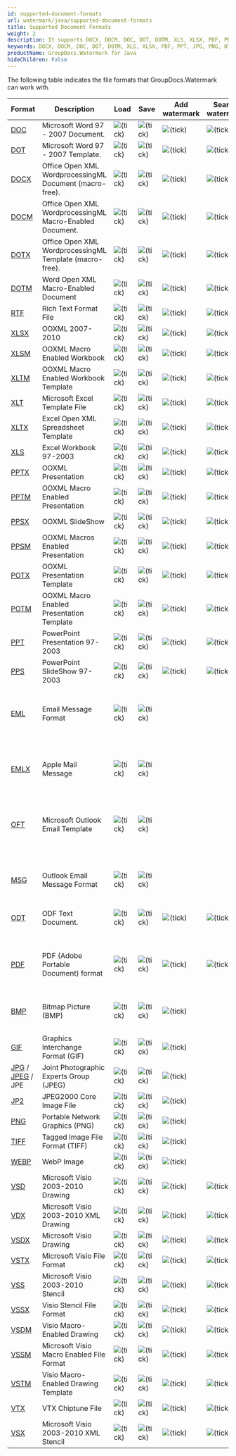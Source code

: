 ```yaml
---
id: supported-document-formats
url: watermark/java/supported-document-formats
title: Supported Document Formats
weight: 2
description: It supports DOCX, DOCM, DOC, DOT, DOTM, XLS, XLSX, PDF, PPT, JPG, PNG, HTML, EML and many more.
keywords: DOCX, DOCM, DOC, DOT, DOTM, XLS, XLSX, PDF, PPT, JPG, PNG, HTML, EML 
productName: GroupDocs.Watermark for Java
hideChildren: False
---
```

The following table indicates the file formats that GroupDocs.Watermark can work with.

| Format | Description | Load | Save | Add watermark | Search watermark | Remove watermark | Remarks |
| --- | --- | --- | --- | --- | --- | --- | --- |
| [DOC](https://docs.fileformat.com/word-processing/doc) | Microsoft Word 97 - 2007 Document. | ![(tick)](/watermark/java/images/check.png) | ![(tick)](/watermark/java/images/check.png) | ![(tick)](/watermark/java/images/check.png) | ![(tick)](/watermark/java/images/check.png) | ![(tick)](/watermark/java/images/check.png) |   |
| [DOT](https://docs.fileformat.com/word-processing/dot/) | Microsoft Word 97 - 2007 Template. | ![(tick)](/watermark/java/images/check.png) | ![(tick)](/watermark/java/images/check.png) | ![(tick)](/watermark/java/images/check.png) | ![(tick)](/watermark/java/images/check.png) | ![(tick)](/watermark/java/images/check.png) |   |
| [DOCX](https://docs.fileformat.com/word-processing/docx/) | Office Open XML WordprocessingML Document (macro-free). | ![(tick)](/watermark/java/images/check.png) | ![(tick)](/watermark/java/images/check.png) | ![(tick)](/watermark/java/images/check.png) | ![(tick)](/watermark/java/images/check.png) | ![(tick)](/watermark/java/images/check.png) |   |
| [DOCM](https://docs.fileformat.com/word-processing/docm/) | Office Open XML WordprocessingML Macro-Enabled Document. | ![(tick)](/watermark/java/images/check.png) | ![(tick)](/watermark/java/images/check.png) | ![(tick)](/watermark/java/images/check.png) | ![(tick)](/watermark/java/images/check.png) | ![(tick)](/watermark/java/images/check.png) |   |
| [DOTX](https://docs.fileformat.com/word-processing/dotx/) | Office Open XML WordprocessingML Template (macro-free). | ![(tick)](/watermark/java/images/check.png) | ![(tick)](/watermark/java/images/check.png) | ![(tick)](/watermark/java/images/check.png) | ![(tick)](/watermark/java/images/check.png) | ![(tick)](/watermark/java/images/check.png) |   |
| [DOTM](https://docs.fileformat.com/word-processing/dotm/) | Word Open XML Macro-Enabled Document  | ![(tick)](/watermark/java/images/check.png) | ![(tick)](/watermark/java/images/check.png) | ![(tick)](/watermark/java/images/check.png) | ![(tick)](/watermark/java/images/check.png) | ![(tick)](/watermark/java/images/check.png) |   |
| [RTF](https://docs.fileformat.com/word-processing/rtf/) | Rich Text Format File | ![(tick)](/watermark/java/images/check.png) | ![(tick)](/watermark/java/images/check.png) | ![(tick)](/watermark/java/images/check.png) | ![(tick)](/watermark/java/images/check.png) | ![(tick)](/watermark/java/images/check.png) |   |
| [XLSX](https://docs.fileformat.com/spreadsheet/xlsx/) | OOXML 2007-2010 | ![(tick)](/watermark/java/images/check.png) | ![(tick)](/watermark/java/images/check.png) | ![(tick)](/watermark/java/images/check.png) | ![(tick)](/watermark/java/images/check.png) | ![(tick)](/watermark/java/images/check.png) |   |
| [XLSM](https://docs.fileformat.com/spreadsheet/xlsm/) | OOXML Macro Enabled Workbook | ![(tick)](/watermark/java/images/check.png) | ![(tick)](/watermark/java/images/check.png) | ![(tick)](/watermark/java/images/check.png) | ![(tick)](/watermark/java/images/check.png) | ![(tick)](/watermark/java/images/check.png) |   |
| [XLTM](https://docs.fileformat.com/spreadsheet/xltm/) | OOXML Macro Enabled Workbook Template | ![(tick)](/watermark/java/images/check.png) | ![(tick)](/watermark/java/images/check.png) | ![(tick)](/watermark/java/images/check.png) | ![(tick)](/watermark/java/images/check.png) | ![(tick)](/watermark/java/images/check.png) |   |
| [XLT](https://docs.fileformat.com/spreadsheet/xlt/) | Microsoft Excel Template File | ![(tick)](/watermark/java/images/check.png) | ![(tick)](/watermark/java/images/check.png) | ![(tick)](/watermark/java/images/check.png) | ![(tick)](/watermark/java/images/check.png) | ![(tick)](/watermark/java/images/check.png) |   |
| [XLTX](https://docs.fileformat.com/spreadsheet/xltx/) | Excel Open XML Spreadsheet Template | ![(tick)](/watermark/java/images/check.png) | ![(tick)](/watermark/java/images/check.png) | ![(tick)](/watermark/java/images/check.png) | ![(tick)](/watermark/java/images/check.png) | ![(tick)](/watermark/java/images/check.png) |   |
| [XLS](https://docs.fileformat.com/spreadsheet/xls/) | Excel Workbook 97-2003 | ![(tick)](/watermark/java/images/check.png) | ![(tick)](/watermark/java/images/check.png) | ![(tick)](/watermark/java/images/check.png) | ![(tick)](/watermark/java/images/check.png) | ![(tick)](/watermark/java/images/check.png) |   |
| [PPTX](https://docs.fileformat.com/presentation/pptx/) | OOXML Presentation | ![(tick)](/watermark/java/images/check.png) | ![(tick)](/watermark/java/images/check.png) | ![(tick)](/watermark/java/images/check.png) | ![(tick)](/watermark/java/images/check.png) | ![(tick)](/watermark/java/images/check.png) |   |
| [PPTM](https://docs.fileformat.com/presentation/pptm/) | OOXML Macro Enabled Presentation | ![(tick)](/watermark/java/images/check.png) | ![(tick)](/watermark/java/images/check.png) | ![(tick)](/watermark/java/images/check.png) | ![(tick)](/watermark/java/images/check.png) | ![(tick)](/watermark/java/images/check.png) |   |
| [PPSX](https://docs.fileformat.com/presentation/ppsx/) | OOXML SlideShow | ![(tick)](/watermark/java/images/check.png) | ![(tick)](/watermark/java/images/check.png) | ![(tick)](/watermark/java/images/check.png) | ![(tick)](/watermark/java/images/check.png) | ![(tick)](/watermark/java/images/check.png) |   |
| [PPSM](https://docs.fileformat.com/presentation/ppsm/) | OOXML Macros Enabled Presentation | ![(tick)](/watermark/java/images/check.png) | ![(tick)](/watermark/java/images/check.png) | ![(tick)](/watermark/java/images/check.png) | ![(tick)](/watermark/java/images/check.png) | ![(tick)](/watermark/java/images/check.png) |   |
| [POTX](https://docs.fileformat.com/presentation/potx/) | OOXML Presentation Template | ![(tick)](/watermark/java/images/check.png) | ![(tick)](/watermark/java/images/check.png) | ![(tick)](/watermark/java/images/check.png) | ![(tick)](/watermark/java/images/check.png) | ![(tick)](/watermark/java/images/check.png) |   |
| [POTM](https://docs.fileformat.com/presentation/potm/) | OOXML Macro Enabled Presentation Template | ![(tick)](/watermark/java/images/check.png) | ![(tick)](/watermark/java/images/check.png) | ![(tick)](/watermark/java/images/check.png) | ![(tick)](/watermark/java/images/check.png) | ![(tick)](/watermark/java/images/check.png) |   |
| [PPT](https://docs.fileformat.com/presentation/ppt/) | PowerPoint Presentation 97-2003 | ![(tick)](/watermark/java/images/check.png) | ![(tick)](/watermark/java/images/check.png) | ![(tick)](/watermark/java/images/check.png) | ![(tick)](/watermark/java/images/check.png) | ![(tick)](/watermark/java/images/check.png) |   |
| [PPS](https://docs.fileformat.com/presentation/pps/) | PowerPoint SlideShow 97-2003 | ![(tick)](/watermark/java/images/check.png) | ![(tick)](/watermark/java/images/check.png) | ![(tick)](/watermark/java/images/check.png) | ![(tick)](/watermark/java/images/check.png) | ![(tick)](/watermark/java/images/check.png) |   |
| [EML](https://docs.fileformat.com/email/eml/) | Email Message Format | ![(tick)](/watermark/java/images/check.png) | ![(tick)](/watermark/java/images/check.png) |   |   |   | Watermark management is available for attached documents and images. |
| [EMLX](https://docs.fileformat.com/email/emlx/) | Apple Mail Message | ![(tick)](/watermark/java/images/check.png) | ![(tick)](/watermark/java/images/check.png) |   |   |   | Watermark management is available for attached documents and images. |
| [OFT](https://docs.fileformat.com/email/oft/) | Microsoft Outlook Email Template | ![(tick)](/watermark/java/images/check.png) | ![(tick)](/watermark/java/images/check.png) |   |   |   | Watermark management is available for attached documents and images. |
| [MSG](https://docs.fileformat.com/email/msg/) | Outlook Email Message Format | ![(tick)](/watermark/java/images/check.png) | ![(tick)](/watermark/java/images/check.png) |   |   |   | Watermark management is available for attached documents and images. |
| [ODT](https://docs.fileformat.com/word-processing/odt/) | ODF Text Document. | ![(tick)](/watermark/java/images/check.png) | ![(tick)](/watermark/java/images/check.png) | ![(tick)](/watermark/java/images/check.png) | ![(tick)](/watermark/java/images/check.png) | ![(tick)](/watermark/java/images/check.png) |   |
| [PDF](https://docs.fileformat.com/pdf/) | PDF (Adobe Portable Document) format | ![(tick)](/watermark/java/images/check.png) | ![(tick)](/watermark/java/images/check.png) | ![(tick)](/watermark/java/images/check.png) | ![(tick)](/watermark/java/images/check.png) | ![(tick)](/watermark/java/images/check.png) | Watermark searching and removing is not available for rasterized pages. |
| [BMP](https://docs.fileformat.com/image/bmp/) | Bitmap Picture (BMP) | ![(tick)](/watermark/java/images/check.png) | ![(tick)](/watermark/java/images/check.png) | ![(tick)](/watermark/java/images/check.png) | 
 |   |   |
| [GIF](https://docs.fileformat.com/image/gif/) | Graphics Interchange Format (GIF) | ![(tick)](/watermark/java/images/check.png) | ![(tick)](/watermark/java/images/check.png) | ![(tick)](/watermark/java/images/check.png) |   |   |   |
| [JPG](https://docs.fileformat.com/image/jpeg) / [JPEG](https://docs.fileformat.com/image/jpeg) / JPE   | Joint Photographic Experts Group (JPEG) | ![(tick)](/watermark/java/images/check.png) | ![(tick)](/watermark/java/images/check.png) | ![(tick)](/watermark/java/images/check.png) |   |   |   |
| [JP2](https://docs.fileformat.com/image/jp2/) | JPEG2000 Core Image File | ![(tick)](/watermark/java/images/check.png) | ![(tick)](/watermark/java/images/check.png) | ![(tick)](/watermark/java/images/check.png) |   |   |   |
| [PNG](https://docs.fileformat.com/image/png/) | Portable Network Graphics (PNG) | ![(tick)](/watermark/java/images/check.png) | ![(tick)](/watermark/java/images/check.png) | ![(tick)](/watermark/java/images/check.png) |   |   |   |
| [TIFF](https://docs.fileformat.com/image/tiff/) | Tagged Image File Format (TIFF) | ![(tick)](/watermark/java/images/check.png) | ![(tick)](/watermark/java/images/check.png) | ![(tick)](/watermark/java/images/check.png) |   |   |   |
| [WEBP](https://docs.fileformat.com/image/webp/) | WebP Image | ![(tick)](/watermark/java/images/check.png) | ![(tick)](/watermark/java/images/check.png) | ![(tick)](/watermark/java/images/check.png) |   |   |   |
| [VSD](https://docs.fileformat.com/image/vsd/) | Microsoft Visio 2003-2010 Drawing | ![(tick)](/watermark/java/images/check.png) | ![(tick)](/watermark/java/images/check.png) | ![(tick)](/watermark/java/images/check.png) | ![(tick)](/watermark/java/images/check.png) | ![(tick)](/watermark/java/images/check.png) |   |
| [VDX](https://docs.fileformat.com/image/vdx/) | Microsoft Visio 2003-2010 XML Drawing | ![(tick)](/watermark/java/images/check.png) | ![(tick)](/watermark/java/images/check.png) | ![(tick)](/watermark/java/images/check.png) | ![(tick)](/watermark/java/images/check.png) | ![(tick)](/watermark/java/images/check.png) |   |
| [VSDX](https://docs.fileformat.com/image/vsdx/) | Microsoft Visio Drawing | ![(tick)](/watermark/java/images/check.png) | ![(tick)](/watermark/java/images/check.png) | ![(tick)](/watermark/java/images/check.png) | ![(tick)](/watermark/java/images/check.png) | ![(tick)](/watermark/java/images/check.png) |   |
| [VSTX](https://docs.fileformat.com/image/vstx/) | Microsoft Visio File Format | ![(tick)](/watermark/java/images/check.png) | ![(tick)](/watermark/java/images/check.png) | ![(tick)](/watermark/java/images/check.png) | ![(tick)](/watermark/java/images/check.png) | ![(tick)](/watermark/java/images/check.png) |   |
| [VSS](https://docs.fileformat.com/image/vss/) | Microsoft Visio 2003-2010 Stencil | ![(tick)](/watermark/java/images/check.png) | ![(tick)](/watermark/java/images/check.png) | ![(tick)](/watermark/java/images/check.png) | ![(tick)](/watermark/java/images/check.png) | ![(tick)](/watermark/java/images/check.png) |   |
| [VSSX](https://docs.fileformat.com/image/vssx/) | Visio Stencil File Format | ![(tick)](/watermark/java/images/check.png) | ![(tick)](/watermark/java/images/check.png) | ![(tick)](/watermark/java/images/check.png) | ![(tick)](/watermark/java/images/check.png) | ![(tick)](/watermark/java/images/check.png) |   |
| [VSDM](https://docs.fileformat.com/image/vsdm/) | Visio Macro-Enabled Drawing | ![(tick)](/watermark/java/images/check.png) | ![(tick)](/watermark/java/images/check.png) | ![(tick)](/watermark/java/images/check.png) | ![(tick)](/watermark/java/images/check.png) | ![(tick)](/watermark/java/images/check.png) |   |
| [VSSM](https://docs.fileformat.com/image/vssm/) | Microsoft Visio Macro Enabled File Format | ![(tick)](/watermark/java/images/check.png) | ![(tick)](/watermark/java/images/check.png) | ![(tick)](/watermark/java/images/check.png) | ![(tick)](/watermark/java/images/check.png) | ![(tick)](/watermark/java/images/check.png) |   |
| [VSTM](https://docs.fileformat.com/image/vstm/) | Visio Macro-Enabled Drawing Template | ![(tick)](/watermark/java/images/check.png) | ![(tick)](/watermark/java/images/check.png) | ![(tick)](/watermark/java/images/check.png) | ![(tick)](/watermark/java/images/check.png) | ![(tick)](/watermark/java/images/check.png) |   |
| [VTX](https://docs.fileformat.com/image/vtx/) | VTX Chiptune File | ![(tick)](/watermark/java/images/check.png) | ![(tick)](/watermark/java/images/check.png) | ![(tick)](/watermark/java/images/check.png) | ![(tick)](/watermark/java/images/check.png) | ![(tick)](/watermark/java/images/check.png) |   |
| [VSX](https://docs.fileformat.com/image/vsx/) | Microsoft Visio 2003-2010 XML Stencil | ![(tick)](/watermark/java/images/check.png) | ![(tick)](/watermark/java/images/check.png) | ![(tick)](/watermark/java/images/check.png) | ![(tick)](/watermark/java/images/check.png) | ![(tick)](/watermark/java/images/check.png) |   |

